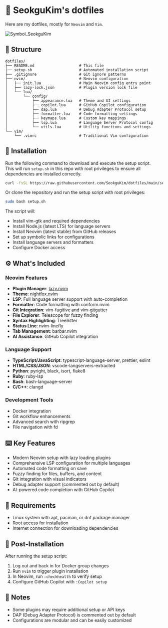 # :diamond_shape_with_a_dot_inside: SeokguKim's dotfiles
Here are my dotfiles, mostly for `Neovim` and `Vim`.

![Symbol_SeokguKim](https://github.com/SeokguKim/dotfiles/assets/43718966/0181c5a0-2258-4166-aea7-de9b61c296de)

## :file_folder: Structure
```
dotfiles/
├── README.md                    # This file
├── setup.sh                     # Automated installation script
├── .gitignore                   # Git ignore patterns
├── nvim/                        # Neovim configuration
│   ├── init.lua                 # Main Neovim config entry point
│   ├── lazy-lock.json           # Plugin version lock file
│   └── lua/
│       └── config/
│           ├── appearance.lua   # Theme and UI settings
│           ├── copilot.lua      # GitHub Copilot configuration
│           ├── dap.lua          # Debug Adapter Protocol setup
│           ├── formatter.lua    # Code formatting settings
│           ├── keymaps.lua      # Custom key mappings
│           ├── lsp.lua          # Language Server Protocol config
│           └── utils.lua        # Utility functions and settings
└── vim/
    └── .vimrc                   # Traditional Vim configuration
```

## :rocket: Installation
Run the following command to download and execute the setup script.  
This will run `setup.sh` in this repo with root privileges to ensure all dependencies are installed correctly.

```bash
curl -fsSL https://raw.githubusercontent.com/SeokguKim/dotfiles/main/setup.sh | sudo bash
```

Or clone the repository and run the setup script with root privileges:

```bash
sudo bash setup.sh
```

The script will:
- Install vim-gtk and required dependencies
- Install Node.js (latest LTS) for language servers
- Install Neovim (latest stable) from GitHub releases
- Set up symbolic links for configurations
- Install language servers and formatters
- Configure Docker access

## :gear: What's Included

### Neovim Features
- **Plugin Manager**: [lazy.nvim](https://github.com/folke/lazy.nvim)
- **Theme**: [nightfox.nvim](https://github.com/EdenEast/nightfox.nvim)
- **LSP**: Full language server support with auto-completion
- **Formatter**: Code formatting with conform.nvim
- **Git Integration**: vim-fugitive and vim-gitgutter
- **File Explorer**: Telescope for fuzzy finding
- **Syntax Highlighting**: TreeSitter
- **Status Line**: nvim-linefly
- **Tab Management**: barbar.nvim
- **AI Assistance**: GitHub Copilot integration

### Language Support
- **TypeScript/JavaScript**: typescript-language-server, prettier, eslint
- **HTML/CSS/JSON**: vscode-langservers-extracted
- **Python**: pyright, black, isort, flake8
- **Ruby**: ruby-lsp
- **Bash**: bash-language-server
- **C/C++**: clangd

### Development Tools
- Docker integration
- Git workflow enhancements
- Advanced search with ripgrep
- File navigation with fd

## :keyboard: Key Features

- Modern Neovim setup with lazy loading plugins
- Comprehensive LSP configuration for multiple languages
- Automated code formatting on save
- Fuzzy finding for files, buffers, and content
- Git integration with visual indicators
- Debug adapter support (commented out by default)
- AI-powered code completion with GitHub Copilot

## :wrench: Requirements

- Linux system with apt, pacman, or dnf package manager
- Root access for installation
- Internet connection for downloading dependencies

## :page_facing_up: Post-Installation

After running the setup script:

1. Log out and back in for Docker group changes
2. Run `nvim` to trigger plugin installation
3. In Neovim, run `:checkhealth` to verify setup
4. Configure GitHub Copilot with `:Copilot setup`

## :memo: Notes

- Some plugins may require additional setup or API keys
- DAP (Debug Adapter Protocol) is commented out by default
- Configurations are modular and can be easily customized

